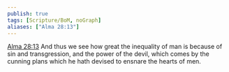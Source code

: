 ```yaml
---
publish: true
tags: [Scripture/BoM, noGraph]
aliases: ["Alma 28:13"]
---
```

[Alma 28:13](https://churchofjesuschrist.org/study/scriptures/bofm/alma/28?lang=eng&id=p13#p13) And thus we see how great the inequality of man is because of sin and transgression, and the power of the devil, which comes by the cunning plans which he hath devised to ensnare the hearts of men.
